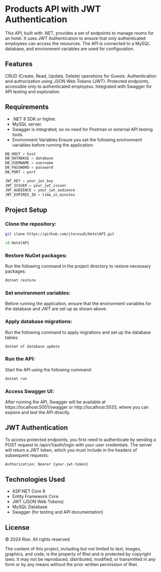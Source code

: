 # Products API with JWT Authentication
This API, built with .NET, provides a set of endpoints to manage rooms for an hotel. It uses JWT Authentication to ensure that only authenticated employees can access the resources. The API is connected to a MySQL database, and environment variables are used for configuration.

## Features
CRUD (Create, Read, Update, Delete) operations for Guests.
Authentication and authorization using JSON Web Tokens (JWT).
Protected endpoints, accessible only to authenticated employess.
Integrated with Swagger for API testing and exploration.

## Requirements
+ .NET 8 SDK or higher.
+ MySQL server.
+ Swagger is integrated, so no need for Postman or external API testing tools.
+ Environment Variables
Ensure you set the following environment variables before running the application:

```csharp
DB_HOST = host
DB_DATABASE = database
DB_USERNAME = username
DB_PASSWORD = password
DB_PORT = port

JWT_KEY = your_jwt_key
JWT_ISSUER = your_jwt_issuer
JWT_AUDIENCE = your_jwt_audience
JWT_EXPIRES_IN = time_in_minutes
```
## Project Setup
### Clone the repository:

```bash
git clone https://github.com/jtorova5/HotelAPI.git
```
```bash
cd HotelAPI
```

### Restore NuGet packages:

Run the following command in the project directory to restore necessary packages:

```bash
dotnet restore
```

### Set environment variables:

Before running the application, ensure that the environment variables for the database and JWT are set up as shown above.

### Apply database migrations:

Run the following command to apply migrations and set up the database tables:

```bash
dotnet ef database update
```

###  Run the API:

Start the API using the following command:

```bash
dotnet run
```

###  Access Swagger UI:

After running the API, Swagger will be available at https://localhost:5001/swagger or http://localhost:5033, where you can explore and test the API directly.

## JWT Authentication
To access protected endpoints, you first need to authenticate by sending a POST request to /api/v1/auth/login with your user credentials. The server will return a JWT token, which you must include in the headers of subsequent requests:

```bash
Authorization: Bearer {your-jwt-token}
```

## Technologies Used
+ ASP.NET Core 8
+ Entity Framework Core
+ JWT (JSON Web Tokens)
+ MySQL Database
+ Swagger (for testing and API documentation)

## License

© 2024 Riwi. All rights reserved.

The content of this project, including but not limited to text, images, graphics, and code, is the property of Riwi and is protected by copyright laws. It may not be reproduced, distributed, modified, or transmitted in any form or by any means without the prior written permission of Riwi.